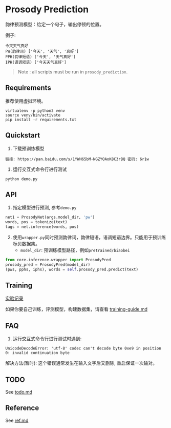 # Prosody Prediction 

韵律预测模型：给定一个句子，输出停顿的位置。

例子: 
```
今天天气真好
PW(韵律词) ['今天', '天气', '真好']
PPH(韵律短语) ['今天', '天气真好']
IPH(语调短语) ['今天天气真好']
```

> Note : all scripts must be run in `prosody_prediction`.

## Requirements

推荐使用虚拟环境。

```shell
virtualenv -p python3 venv
source venv/bin/activate
pip install -r requirements.txt
```

## Quickstart 

1. 下载预训练模型

```
链接: https://pan.baidu.com/s/1YWH65bM-NGZYOAoK8C3rBQ 密码: 6r1w
```

1. 运行交互式命令行进行测试

```shell
python demo.py
```

## API

1. 指定模型进行预测, 参考`demo.py`

```python
net1 = ProsodyNet(args.model_dir, 'pw')
words, pos = tokenize(text)
tags = net.inference(words, pos)
```

2. 使用`wrapper.py`同时预测韵律词，韵律短语，语调短语边界。只能用于预训练标贝数据集。
   - `model_dir`: 预训练模型路径，例如`pretrained/biaobei`

```python
from core.inference.wrapper import ProsodyPred
prosody_pred = ProsodyPred(model_dir)
(pws, pphs, iphs), words = self.prosody_pred.predict(text)
```

## Training

[实验记录](docs/log.md)

如果你要自己训练，评测模型，构建数据集，请查看 [training-guide.md](docs/training-guide.md)


## FAQ

1. 运行交互式命令行进行测试时遇到:

```
UnicodeDecodeError: 'utf-8' codec can't decode byte 0xe9 in position 0: invalid continuation byte
```

解决方法(暂时): 这个错误通常发生在输入文字后又删除, 重启保证一次输对。

## TODO

See [todo.md](docs/todo.md)

## Reference

See [ref.md](docs/ref.md)

